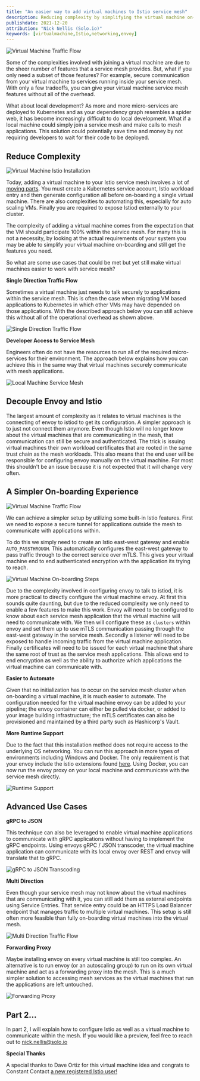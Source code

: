 ```yaml
---
title: "An easier way to add virtual machines to Istio service mesh"
description: Reducing complexity by simplifying the virtual machine on-boarding experience.
publishdate: 2021-12-20
attribution: "Nick Nellis (Solo.io)"
keywords: [virtualmachine,Istio,networking,envoy]
---
```

![Virtual Machine Traffic Flow](./traffic-flow.png)

Some of the complexities involved with joining a virtual machine are due to the sheer number of features that a service mesh provides. But, what if you only need a subset of those features? For example, secure communication from your virtual machine to services running inside your service mesh. With only a few tradeoffs, you can give your virtual machine service mesh features without all of the overhead.

What about local development? As more and more micro-services are deployed to Kubernetes and as your dependency graph resembles a spider web, it has become increasingly difficult to do local development. What if a local machine could simply join a service mesh and make calls to mesh applications. This solution could potentially save time and money by not requiring developers to wait for their code to be deployed.

## Reduce Complexity

![Virtual Machine Istio Installation](./istio-current-vm-process.png)

Today, adding a virtual machine to your Istio service mesh involves a lot of [moving parts](https://istio.io/latest/docs/setup/install/virtual-machine/). You must create a Kubernetes service account, Istio workload entry and then generate configuration all before on-boarding a single virtual machine. There are also complexities to automating this, especially for auto scaling VMs. Finally you are required to expose Istiod externally to your cluster.

The complexity of adding a virtual machine comes from the expectation that the VM should participate 100% within the service mesh. For many this is not a necessity, by looking at the actual requirements of your system you may be able to simplify your virtual machine on-boarding and still get the features you need.

So what are some use cases that could be met but yet still make virtual machines easier to work with service mesh?

**Single Direction Traffic Flow**

Sometimes a virtual machine just needs to talk securely to applications within the service mesh. This is often the case when migrating VM based applications to Kubernetes in which other VMs may have depended on those applications. With the described approach below you can still achieve this without all of the operational overhead as shown above.

![Single Direction Traffic Flow](./single-direction-traffic-flow.png)

**Developer Access to Service Mesh**

Engineers often do not have the resources to run all of the required micro-services for their environment. The approach below explains how you can achieve this in the same way that virtual machines securely communicate with mesh applications.

![Local Machine Service Mesh](./local-machine.png)

## Decouple Envoy and Istio

The largest amount of complexity as it relates to virtual machines is the connecting of envoy to istiod to get its configuration. A simpler approach is to just not connect them anymore. Even though Istio will no longer know about the virtual machines that are communicating in the mesh, that communication can still be secure and authenticated. The trick is issuing virtual machines their own workload certificates that are rooted in the same trust chain as the mesh workloads. This also means that the end user will be responsible for configuring envoy manually on the virtual machine.  For most this shouldn't be an issue because it is not expected that it will change very often.

## A Simpler On-boarding Experience

![Virtual Machine Traffic Flow](./traffic-flow.png)

We can achieve a simpler setup by utilizing some built-in Istio features. First we need to expose a secure tunnel for applications outside the mesh to communicate with applications within.

To do this we simply need to create an Istio east-west gateway and enable `AUTO_PASSTHROUGH`. This automatically configures the east-west gateway to pass traffic through to the correct service over mTLS. This gives your virtual machine end to end authenticated encryption with the application its trying to reach.

![Virtual Machine On-boarding Steps](./virtual-machine-on-boarding-steps.png)

Due to the complexity involved in configuring envoy to talk to istiod, it is more practical to directly configure the virtual machine envoy. At first this sounds quite daunting, but due to the reduced complexity we only need to enable a few features to make this work. Envoy will need to be configured to know about each service mesh application that the virtual machine will need to communicate with. We then will configure these as `clusters` within envoy and set them up to use mTLS communication passing through the east-west gateway in the service mesh. Secondly a listener will need to be exposed to handle incoming traffic from the virtual machine application. Finally certificates will need to be issued for each virtual machine that share the same root of trust as the service mesh applications. This allows end to end encryption as well as the ability to authorize which applications the virtual machine can communicate with.

**Easier to Automate**

Given that no initialization has to occur on the service mesh cluster when on-boarding a virtual machine, it is much easier to automate. The configuration needed for the virtual machine envoy can be added to your pipeline; the envoy container can either be pulled via docker, or added to your image building infrastructure; the mTLS certificates can also be provisioned and maintained by a third party such as Hashicorp's Vault.

**More Runtime Support**

Due to the fact that this installation method does not require access to the underlying OS networking. You can run this approach in more types of environments including Windows and Docker. The only requirement is that your envoy include the istio extensions found [here](https://github.com/istio/proxy/tree/master/extensions). Using Docker, you can now run the envoy proxy on your local machine and communicate with the service mesh directly.

![Runtime Support](runtime-support.png)

## Advanced Use Cases

**gRPC to JSON**

This technique can also be leveraged to enable virtual machine applications to communicate with gRPC applications without having to implement the gRPC endpoints. Using envoys gRPC / JSON transcoder, the virtual machine application can communicate with its local envoy over REST and envoy will translate that to gRPC.

![gRPC to JSON Transcoding](./grpc-json-transcoding.png)

**Multi Direction**

Even though your service mesh may not know about the virtual machines that are communicating with it, you can still add them as external endpoints using Service Entries. That service entry could be an HTTPS  Load Balancer endpoint that manages traffic to multiple virtual machines. This setup is still often more feasible than fully on-boarding virtual machines into the virtual mesh.

![Multi Direction Traffic Flow](./multi-direction-traffic-flow.png)

**Forwarding Proxy**

Maybe installing envoy on every virtual machine is still too complex. An alternative is to run envoy (or an autoscaling group) to run on its own virtual machine and act as a forwarding proxy into the mesh. This is a much simpler solution to accessing mesh services as the virtual machines that run the applications are left untouched.

![Forwarding Proxy](./forwarding-proxy.png)

## Part 2…

In part 2, I will explain how to configure Istio as well as a virtual machine to communicate within the mesh. If you would like a preview, feel free to reach out to nick.nellis@solo.io

**Special Thanks**

A special thanks to Dave Ortiz for this virtual machine idea and congrats to Constant Contact [a new registered Istio user!](https://github.com/istio/istio.io/pull/10571)